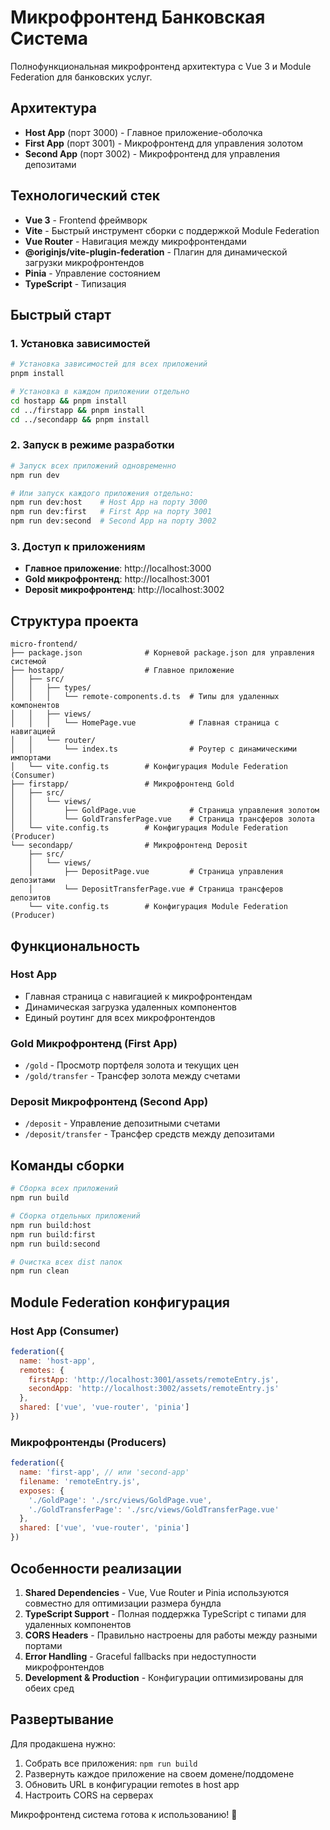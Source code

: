 # Микрофронтенд Банковская Система

Полнофункциональная микрофронтенд архитектура с Vue 3 и Module Federation для банковских услуг.

## Архитектура

- **Host App** (порт 3000) - Главное приложение-оболочка
- **First App** (порт 3001) - Микрофронтенд для управления золотом  
- **Second App** (порт 3002) - Микрофронтенд для управления депозитами

## Технологический стек

- **Vue 3** - Frontend фреймворк
- **Vite** - Быстрый инструмент сборки с поддержкой Module Federation
- **Vue Router** - Навигация между микрофронтендами
- **@originjs/vite-plugin-federation** - Плагин для динамической загрузки микрофронтендов
- **Pinia** - Управление состоянием
- **TypeScript** - Типизация

## Быстрый старт

### 1. Установка зависимостей

```bash
# Установка зависимостей для всех приложений
pnpm install

# Установка в каждом приложении отдельно
cd hostapp && pnpm install
cd ../firstapp && pnpm install  
cd ../secondapp && pnpm install
```

### 2. Запуск в режиме разработки

```bash
# Запуск всех приложений одновременно
npm run dev

# Или запуск каждого приложения отдельно:
npm run dev:host    # Host App на порту 3000
npm run dev:first   # First App на порту 3001  
npm run dev:second  # Second App на порту 3002
```

### 3. Доступ к приложениям

- **Главное приложение**: http://localhost:3000
- **Gold микрофронтенд**: http://localhost:3001
- **Deposit микрофронтенд**: http://localhost:3002

## Структура проекта

```
micro-frontend/
├── package.json              # Корневой package.json для управления системой
├── hostapp/                  # Главное приложение
│   ├── src/
│   │   ├── types/
│   │   │   └── remote-components.d.ts  # Типы для удаленных компонентов
│   │   ├── views/
│   │   │   └── HomePage.vue            # Главная страница с навигацией
│   │   └── router/
│   │       └── index.ts                # Роутер с динамическими импортами
│   └── vite.config.ts        # Конфигурация Module Federation (Consumer)
├── firstapp/                 # Микрофронтенд Gold
│   ├── src/
│   │   └── views/
│   │       ├── GoldPage.vue            # Страница управления золотом
│   │       └── GoldTransferPage.vue    # Страница трансферов золота
│   └── vite.config.ts        # Конфигурация Module Federation (Producer)
└── secondapp/                # Микрофронтенд Deposit
    ├── src/
    │   └── views/
    │       ├── DepositPage.vue         # Страница управления депозитами
    │       └── DepositTransferPage.vue # Страница трансферов депозитов
    └── vite.config.ts        # Конфигурация Module Federation (Producer)
```

## Функциональность

### Host App
- Главная страница с навигацией к микрофронтендам
- Динамическая загрузка удаленных компонентов
- Единый роутинг для всех микрофронтендов

### Gold Микрофронтенд (First App)
- `/gold` - Просмотр портфеля золота и текущих цен
- `/gold/transfer` - Трансфер золота между счетами

### Deposit Микрофронтенд (Second App)  
- `/deposit` - Управление депозитными счетами
- `/deposit/transfer` - Трансфер средств между депозитами

## Команды сборки

```bash
# Сборка всех приложений
npm run build

# Сборка отдельных приложений
npm run build:host
npm run build:first  
npm run build:second

# Очистка всех dist папок
npm run clean
```

## Module Federation конфигурация

### Host App (Consumer)
```javascript
federation({
  name: 'host-app',
  remotes: {
    firstApp: 'http://localhost:3001/assets/remoteEntry.js',
    secondApp: 'http://localhost:3002/assets/remoteEntry.js'
  },
  shared: ['vue', 'vue-router', 'pinia']
})
```

### Микрофронтенды (Producers)
```javascript
federation({
  name: 'first-app', // или 'second-app'
  filename: 'remoteEntry.js',
  exposes: {
    './GoldPage': './src/views/GoldPage.vue',
    './GoldTransferPage': './src/views/GoldTransferPage.vue'
  },
  shared: ['vue', 'vue-router', 'pinia']
})
```

## Особенности реализации

1. **Shared Dependencies** - Vue, Vue Router и Pinia используются совместно для оптимизации размера бундла
2. **TypeScript Support** - Полная поддержка TypeScript с типами для удаленных компонентов
3. **CORS Headers** - Правильно настроены для работы между разными портами
4. **Error Handling** - Graceful fallbacks при недоступности микрофронтендов
5. **Development & Production** - Конфигурации оптимизированы для обеих сред

## Развертывание

Для продакшена нужно:
1. Собрать все приложения: `npm run build`
2. Развернуть каждое приложение на своем домене/поддомене
3. Обновить URL в конфигурации remotes в host app
4. Настроить CORS на серверах

Микрофронтенд система готова к использованию! 🚀
